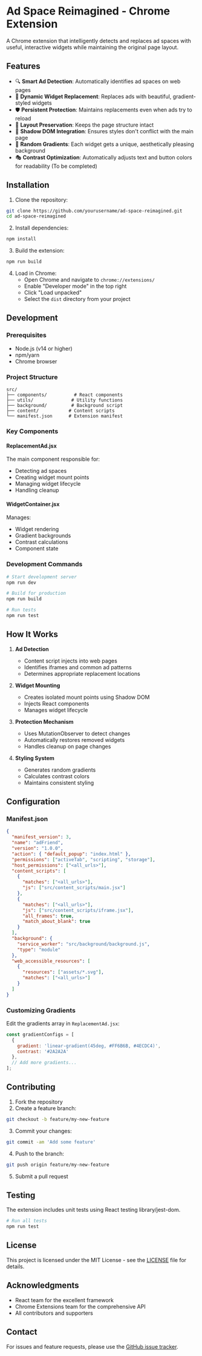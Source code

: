 # Ad Space Reimagined - Chrome Extension

A Chrome extension that intelligently detects and replaces ad spaces with useful, interactive widgets while maintaining the original page layout.

## Features

- 🔍 **Smart Ad Detection**: Automatically identifies ad spaces on web pages
- 🎨 **Dynamic Widget Replacement**: Replaces ads with beautiful, gradient-styled widgets
- 🛡️ **Persistent Protection**: Maintains replacements even when ads try to reload
- 🎯 **Layout Preservation**: Keeps the page structure intact
- 🎪 **Shadow DOM Integration**: Ensures styles don't conflict with the main page
- 🌈 **Random Gradients**: Each widget gets a unique, aesthetically pleasing background
- 🎭 **Contrast Optimization**: Automatically adjusts text and button colors for readability (To be completed)

## Installation

1. Clone the repository:
```bash
git clone https://github.com/yourusername/ad-space-reimagined.git
cd ad-space-reimagined
```

2. Install dependencies:
```bash
npm install
```

3. Build the extension:
```bash
npm run build
```

4. Load in Chrome:
   - Open Chrome and navigate to `chrome://extensions/`
   - Enable "Developer mode" in the top right
   - Click "Load unpacked"
   - Select the `dist` directory from your project

## Development

### Prerequisites
- Node.js (v14 or higher)
- npm/yarn
- Chrome browser

### Project Structure
```
src/
├── components/          # React components
├── utils/              # Utility functions
├── background/         # Background script
├── content/           # Content scripts
└── manifest.json      # Extension manifest
```

### Key Components

#### ReplacementAd.jsx
The main component responsible for:
- Detecting ad spaces
- Creating widget mount points
- Managing widget lifecycle
- Handling cleanup

#### WidgetContainer.jsx
Manages:
- Widget rendering
- Gradient backgrounds
- Contrast calculations
- Component state

### Development Commands

```bash
# Start development server
npm run dev

# Build for production
npm run build

# Run tests
npm run test

```

## How It Works

1. **Ad Detection**
   - Content script injects into web pages
   - Identifies iframes and common ad patterns
   - Determines appropriate replacement locations

2. **Widget Mounting**
   - Creates isolated mount points using Shadow DOM
   - Injects React components
   - Manages widget lifecycle

3. **Protection Mechanism**
   - Uses MutationObserver to detect changes
   - Automatically restores removed widgets
   - Handles cleanup on page changes

4. **Styling System**
   - Generates random gradients
   - Calculates contrast colors
   - Maintains consistent styling

## Configuration

### Manifest.json
```json
{
  "manifest_version": 3,
  "name": "adFriend",
  "version": "1.0.0",
  "action": { "default_popup": "index.html" },
  "permissions": ["activeTab", "scripting", "storage"],
  "host_permissions": ["<all_urls>"],
  "content_scripts": [
    {
      "matches": ["<all_urls>"],
      "js": ["src/content_scripts/main.jsx"]
    },
    {
      "matches": ["<all_urls>"],
      "js": ["src/content_scripts/iframe.jsx"],
      "all_frames": true,
      "match_about_blank": true
    }
  ],
  "background": {
    "service_worker": "src/background/background.js",
    "type": "module"
  },
  "web_accessible_resources": [
    {
      "resources": ["assets/*.svg"],
      "matches": ["<all_urls>"]
    }
  ]
}
```

### Customizing Gradients
Edit the gradients array in `ReplacementAd.jsx`:
```javascript
const gradientConfigs = [
  {
    gradient: 'linear-gradient(45deg, #FF6B6B, #4ECDC4)',
    contrast: '#2A2A2A'
  },
  // Add more gradients...
];
```

## Contributing

1. Fork the repository
2. Create a feature branch:
```bash
git checkout -b feature/my-new-feature
```
3. Commit your changes:
```bash
git commit -am 'Add some feature'
```
4. Push to the branch:
```bash
git push origin feature/my-new-feature
```
5. Submit a pull request

## Testing

The extension includes unit tests using React testing library/jest-dom.

```bash
# Run all tests
npm run test
```

## License

This project is licensed under the MIT License - see the [LICENSE](LICENSE) file for details.

## Acknowledgments

- React team for the excellent framework
- Chrome Extensions team for the comprehensive API
- All contributors and supporters

## Contact

For issues and feature requests, please use the [GitHub issue tracker](https://github.com/yourusername/ad-space-reimagined/issues).
